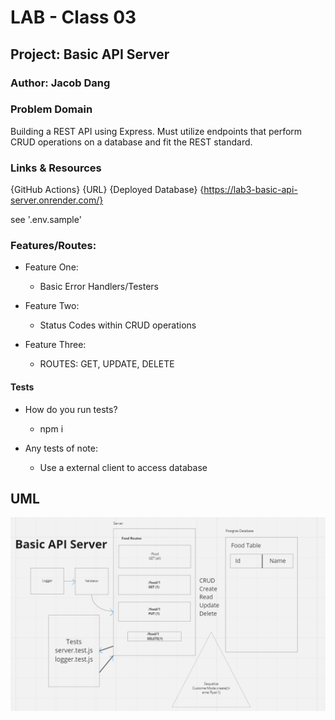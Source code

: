 # LAB - Class 03

## Project: Basic API Server

### Author: Jacob Dang

### Problem Domain
Building a REST API using Express. Must utilize endpoints that perform CRUD operations on a database and fit the REST standard.

### Links & Resources
{GitHub Actions} {URL}
{Deployed Database} {https://lab3-basic-api-server.onrender.com/}

see '.env.sample'

### Features/Routes:
- Feature One:
    - Basic Error Handlers/Testers
- Feature Two:
    - Status Codes within CRUD operations

- Feature Three:
    - ROUTES: GET, UPDATE, DELETE

#### Tests
- How do you run tests?
    - npm i

- Any tests of note:
    - Use a external client to access database


## UML
![UML](./assets/lab3-image.png)
